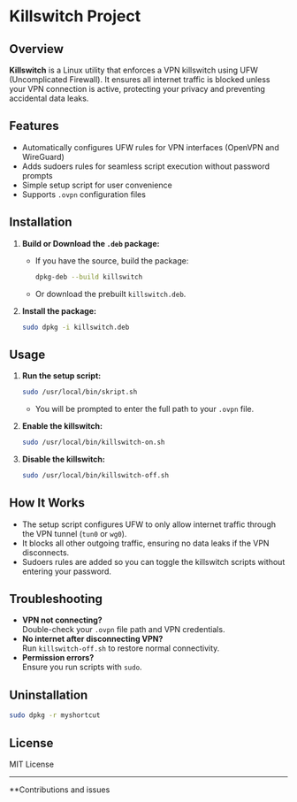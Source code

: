 # Killswitch Project

## Overview

**Killswitch** is a Linux utility that enforces a VPN killswitch using UFW (Uncomplicated Firewall). It ensures all internet traffic is blocked unless your VPN connection is active, protecting your privacy and preventing accidental data leaks.

## Features

- Automatically configures UFW rules for VPN interfaces (OpenVPN and WireGuard)
- Adds sudoers rules for seamless script execution without password prompts
- Simple setup script for user convenience
- Supports `.ovpn` configuration files

## Installation

1. **Build or Download the `.deb` package:**
   - If you have the source, build the package:
     ```sh
     dpkg-deb --build killswitch
     ```
   - Or download the prebuilt `killswitch.deb`.

3. **Install the package:**
   ```sh
   sudo dpkg -i killswitch.deb
   ```

## Usage

1. **Run the setup script:**
   ```sh
   sudo /usr/local/bin/skript.sh
   ```
   - You will be prompted to enter the full path to your `.ovpn` file.

2. **Enable the killswitch:**
   ```sh
   sudo /usr/local/bin/killswitch-on.sh
   ```

3. **Disable the killswitch:**
   ```sh
   sudo /usr/local/bin/killswitch-off.sh
   ```

## How It Works

- The setup script configures UFW to only allow internet traffic through the VPN tunnel (`tun0` or `wg0`).
- It blocks all other outgoing traffic, ensuring no data leaks if the VPN disconnects.
- Sudoers rules are added so you can toggle the killswitch scripts without entering your password.

## Troubleshooting

- **VPN not connecting?**  
  Double-check your `.ovpn` file path and VPN credentials.
- **No internet after disconnecting VPN?**  
  Run `killswitch-off.sh` to restore normal connectivity.
- **Permission errors?**  
  Ensure you run scripts with `sudo`.

## Uninstallation

```sh
sudo dpkg -r myshortcut
```

## License

MIT License

---

**Contributions and issues